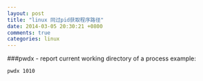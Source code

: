 ```yaml
---
layout: post
title: "linux 同过pid获取程序路径"
date: 2014-03-05 20:30:21 +0800
comments: true
categories: linux 
---
```

###pwdx - report current working directory of a process
example:
```
pwdx 1010
```
